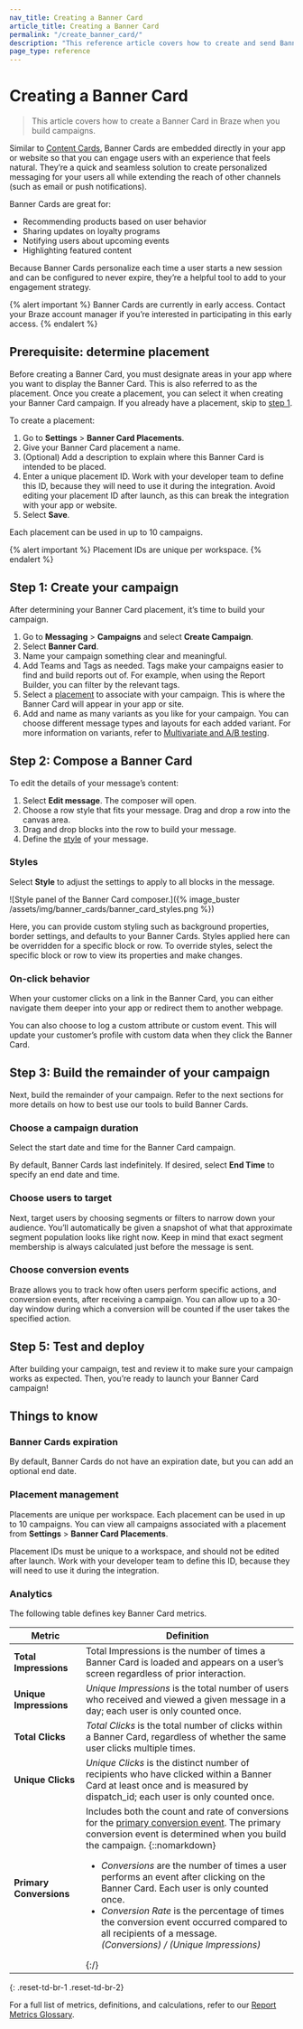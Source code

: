 ```yaml
---
nav_title: Creating a Banner Card
article_title: Creating a Banner Card
permalink: "/create_banner_card/"
description: "This reference article covers how to create and send Banner Cards using Braze campaigns."
page_type: reference
---
```


# Creating a Banner Card

> This article covers how to create a Banner Card in Braze when you build campaigns.

Similar to [Content Cards]({{site.baseurl}}/user_guide/message_building_by_channel/content_cards/about), Banner Cards are embedded directly in your app or website so that you can engage users with an experience that feels natural. They’re a quick and seamless solution to create personalized messaging for your users all while extending the reach of other channels (such as email or push notifications). 

Banner Cards are great for:
- Recommending products based on user behavior
- Sharing updates on loyalty programs
- Notifying users about upcoming events
- Highlighting featured content

Because Banner Cards personalize each time a user starts a new session and can be configured to never expire, they’re a helpful tool to add to your engagement strategy.

{% alert important %}
Banner Cards are currently in early access. Contact your Braze account manager if you’re interested in participating in this early access.
{% endalert %}

## Prerequisite: determine placement

Before creating a Banner Card, you must designate areas in your app where you want to display the Banner Card. This is also referred to as the placement. Once you create a placement, you can select it when creating your Banner Card campaign. If you already have a placement, skip to [step 1](#step-1-create-your-campaign).

To create a placement:

1. Go to **Settings** > **Banner Card Placements**.
2. Give your Banner Card placement a name.
3. (Optional) Add a description to explain where this Banner Card is intended to be placed.
4. Enter a unique placement ID. Work with your developer team to define this ID, because they will need to use it during the integration. Avoid editing your placement ID after launch, as this can break the integration with your app or website.
5. Select **Save**.

Each placement can be used in up to 10 campaigns. 

{% alert important %}
Placement IDs are unique per workspace.
{% endalert %}

## Step 1: Create your campaign

After determining your Banner Card placement, it’s time to build your campaign.

1. Go to **Messaging** > **Campaigns** and select **Create Campaign**.
2. Select **Banner Card**.
3. Name your campaign something clear and meaningful.
4. Add Teams and Tags as needed. Tags make your campaigns easier to find and build reports out of. For example, when using the Report Builder, you can filter by the relevant tags.
5. Select a [placement](#prerequisite-determine-placement) to associate with your campaign. This is where the Banner Card will appear in your app or site.
6. Add and name as many variants as you like for your campaign. You can choose different message types and layouts for each added variant. For more information on variants, refer to [Multivariate and A/B testing]({{site.baseurl}}/user_guide/engagement_tools/testing/multivariant_testing/).

## Step 2: Compose a Banner Card

To edit the details of your message’s content:

1. Select **Edit message**. The composer will open.
2. Choose a row style that fits your message. Drag and drop a row into the canvas area.
3. Drag and drop blocks into the row to build your message.
4. Define the [style](#styles) of your message.

### Styles

Select **Style** to adjust the settings to apply to all blocks in the message.

![Style panel of the Banner Card composer.]({% image_buster /assets/img/banner_cards/banner_card_styles.png %})

Here, you can provide custom styling such as background properties, border settings, and defaults to your Banner Cards. Styles applied here can be overridden for a specific block or row. To override styles, select the specific block or row to view its properties and make changes.

### On-click behavior

When your customer clicks on a link in the Banner Card, you can either navigate them deeper into your app or redirect them to another webpage.

You can also choose to log a custom attribute or custom event. This will update your customer’s profile with custom data when they click the Banner Card.

## Step 3: Build the remainder of your campaign

Next, build the remainder of your campaign. Refer to the next sections for more details on how to best use our tools to build Banner Cards.

### Choose a campaign duration

Select the start date and time for the Banner Card campaign. 

By default, Banner Cards last indefinitely. If desired, select **End Time** to specify an end date and time.

### Choose users to target

Next, target users by choosing segments or filters to narrow down your audience. You’ll automatically be given a snapshot of what that approximate segment population looks like right now. Keep in mind that exact segment membership is always calculated just before the message is sent.

### Choose conversion events

Braze allows you to track how often users perform specific actions, and conversion events, after receiving a campaign. You can allow up to a 30-day window during which a conversion will be counted if the user takes the specified action.

## Step 5: Test and deploy

After building your campaign, test and review it to make sure your campaign works as expected. Then, you’re ready to launch your Banner Card campaign!

## Things to know

### Banner Cards expiration

By default, Banner Cards do not have an expiration date, but you can add an optional end date.

### Placement management

Placements are unique per workspace. Each placement can be used in up to 10 campaigns.  You can view all campaigns associated with a placement from **Settings** > **Banner Card Placements**. 

Placement IDs must be unique to a workspace, and should not be edited after launch. Work with your developer team to define this ID, because they will need to use it during the integration. 

### Analytics

The following table defines key Banner Card metrics.

| Metric               | Definition                                                                                                                                                       |
|----------------------|------------------------------------------------------------------------------------------------------------------------------------------------------------------|
| **Total Impressions**     | Total Impressions is the number of times a Banner Card is loaded and appears on a user’s screen regardless of prior interaction.                               |
| **Unique Impressions**    | _Unique Impressions_ is the total number of users who received and viewed a given message in a day; each user is only counted once.                              |
| **Total Clicks**         | _Total Clicks_ is the total number of clicks within a Banner Card, regardless of whether the same user clicks multiple times.                                     |
| **Unique Clicks**        | _Unique Clicks_ is the distinct number of recipients who have clicked within a Banner Card at least once and is measured by dispatch_id; each user is only counted once. |
| **Primary Conversions**  | Includes both the count and rate of conversions for the [primary conversion event]({{site.baseurl}}/user_guide/engagement_tools/campaigns/building_campaigns/conversion_events/#primary-conversion-event). The primary conversion event is determined when you build the campaign. {::nomarkdown}<ul><li><i>Conversions</i> are the number of times a user performs an event after clicking on the Banner Card. Each user is only counted once.</li><li><i>Conversion Rate</i> is the percentage of times the conversion event occurred compared to all recipients of a message. <br> <i>(Conversions) / (Unique Impressions)</i></li></ul>{:/} |
{: .reset-td-br-1 .reset-td-br-2}

For a full list of metrics, definitions, and calculations, refer to our [Report Metrics Glossary]({{site.baseurl}}/user_guide/data_and_analytics/report_metrics).